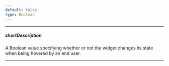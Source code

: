 ```yaml
---
default: false
type: Boolean
---
```

---
##### shortDescription
A Boolean value specifying whether or not the widget changes its state when being hovered by an end user.

---
